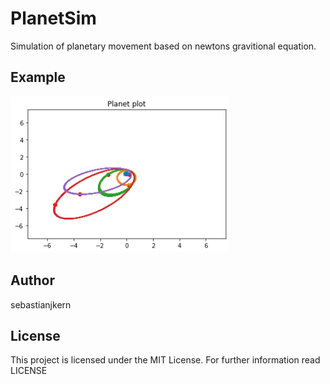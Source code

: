 # PlanetSim
Simulation of planetary movement based on newtons gravitional equation.

## Example

<img src="/output.png" height="250">

## Author

sebastianjkern

## License

This project is licensed under the MIT License. For further information read LICENSE